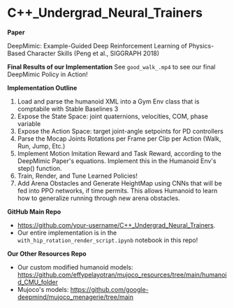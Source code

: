 # C++_Undergrad_Neural_Trainers

**Paper**

DeepMimic: Example-Guided Deep Reinforcement Learning of Physics-Based Character Skills (Peng et al., SIGGRAPH 2018)

**Final Results of our Implementation**
See ```good_walk_.mp4``` to see our final DeepMimic Policy in Action!

**Implementation Outline**
1. Load and parse the humanoid XML into a Gym Env class that is comptabile with Stable Baselines 3
2. Expose the State Space: joint quaternions, velocities, COM, phase variable
3. Expose the Action Space: target joint-angle setpoints for PD controllers
4. Parse the Mocap Joints Rotations per Frame per Clip per Action (Walk, Run, Jump, Etc.)
5. Implement Motion Imitation Reward and Task Reward, according to the DeepMimic Paper's equations. Implement this in the Humanoid Env's step() function.
6. Train, Render, and Tune Learned Policies!
7. Add Arena Obstacles and Generate HeightMap using CNNs that will be fed into PPO networks, if time permits. This allows Humanoid to learn how to generalize running through new arena obstacles. 




**GitHub Main Repo**
- https://github.com/your-username/C++_Undergrad_Neural_Trainers. 
- Our entire implementation is in the ```with_hip_rotation_render_script.ipynb``` notebook in this repo!

**Our Other Resources Repo**
- Our custom modified humanoid models: https://github.com/effypelayotran/mujoco_resources/tree/main/humanoid_CMU_folder 
- Mujoco's models: https://github.com/google-deepmind/mujoco_menagerie/tree/main 
